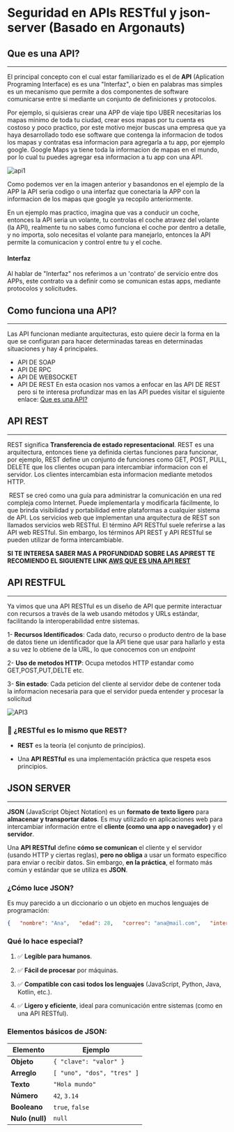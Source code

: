 # Seguridad en APIs RESTful y json-server (Basado en Argonauts)

## Que es una API?
___
El principal concepto con el cual estar familiarizado es el de __API__ (Aplication Programing Interface) es es una "Interfaz", o bien en palabras mas simples es un mecanismo que permite a dos componentes de software comunicarse entre si mediante un conjunto de definiciones y protocolos.

Por ejemplo, si quisieras crear una APP de viaje tipo UBER necesitarias los mapas minimo de toda tu ciudad, crear esos mapas por tu cuenta es costoso y poco practico, por este motivo mejor buscas una empresa que ya haya desarrollado todo ese software que contenga la informacion de todos los mapas y contratas esa informacion para agregarla a tu app, por ejemplo google. Google Maps ya tiene toda la informacion de mapas en el mundo, por lo cual tu puedes agregar esa informacion a tu app con una API. 

![api1](https://imgs.search.brave.com/YOBPmur0n1lMptfzNWSe_R-SEelRHqhaEk5iSYy39ZI/rs:fit:860:0:0:0/g:ce/aHR0cHM6Ly9vdXR2/aW8uY29tL3N0YXRp/Yy9iNjQ5ZWVmZDY4/N2IxZTE3NWY2Y2Iy/MjI5ODkyOTkwMi8x/YjRhNi9jbDJ0MGxj/NGwwMDB3N2I3dDB5/bGkzNTZqLmpwZw)

Como podemos ver en la imagen anterior y basandonos en el ejemplo de la APP la API seria codigo o una interfaz que conectaria la APP con la informacion de los mapas que google ya recopilo anteriormente.

En un ejemplo mas practico, imagina que vas a conducir un coche, entonces la API seria un volante, tu controlas el coche atravez del volante (la API), realmente tu no sabes como funciona el coche por dentro a detalle, y no importa, solo necesitas el volante para manejarlo, entonces la API permite la comunicacion y control entre tu y el coche.

#### Interfaz 
Al hablar de "Interfaz" nos referimos a un 'contrato' de servicio entre dos APPs, este contrato va a definir como se comunican estas apps, mediante protocolos y solicitudes.

## Como funciona una API? 
___
Las API funcionan mediante arquitecturas, esto quiere decir la forma en la que se configuran para hacer determinadas tareas en determinadas situaciones y hay 4 principales.

* API DE SOAP
* API DE RPC
* API DE WEBSOCKET
* API DE REST
En esta ocasion nos vamos a enfocar en las API DE REST pero si te interesa profundizar mas en las API puedes visitar el siguiente enlace: [Que es una API?](https://aws.amazon.com/es/what-is/api/)

## API REST
___
REST significa __Transferencia de estado representacional__. REST es una arquitectura, entonces tiene ya definida ciertas funciones para funcionar, por ejemplo, REST define un conjunto de funciones como GET, POST, PULL, DELETE que los clientes ocupan para intercambiar informacion con el servidor. Los clientes intercambian esta informacion mediante metodos HTTP.

 REST se creó como una guía para administrar la comunicación en una red compleja como Internet. Puede implementarla y modificarla fácilmente, lo que brinda visibilidad y portabilidad entre plataformas a cualquier sistema de API.
Los servicios web que implementan una arquitectura de REST son llamados servicios web RESTful. El término API RESTful suele referirse a las API web RESTful. Sin embargo, los términos API REST y API RESTful se pueden utilizar de forma intercambiable.

**SI TE INTERESA SABER MAS A PROFUNDIDAD SOBRE LAS APIREST TE RECOMIENDO EL SIGUIENTE LINK [AWS QUE ES UNA API REST](https://aws.amazon.com/es/what-is/restful-api/)**

## API RESTFUL 
___
Ya vimos que una API RESTful es un diseño de API que permite interactuar con recursos a través de la web usando métodos y URLs estándar, facilitando la interoperabilidad entre sistemas.

1- **Recursos Identificados**: Cada dato, recurso o producto dentro de la base de datos tiene un identificador que la API tiene que usar para hallarlo y esta a su vez lo obtiene de la URL, lo que conocemos con un _endpoint_ 

2- **Uso de metodos HTTP**: Ocupa metodos HTTP estandar como GET,POST,PUT,DELTE etc.

3- **Sin estado**: Cada peticion del cliente al servidor debe de contener toda la informacion necesaria para que el servidor pueda entender y procesar la solicitud 

![API3](https://imgs.search.brave.com/UPMQt4h6yS8TNiAVD4Aj9aippY8kA5sTZ2oJy0cOY10/rs:fit:860:0:0:0/g:ce/aHR0cHM6Ly91cGxv/YWRzLnNpdGVwb2lu/dC5jb20vd3AtY29u/dGVudC91cGxvYWRz/LzIwMjIvMDgvMTY2/MTc0OTEyNVJFU1Qt/QVBJLVJlcXVlc3Qu/cG5n)

### 📌 ¿RESTful es lo mismo que REST?

- **REST** es la teoría (el conjunto de principios).
    
- Una **API RESTful** es una implementación práctica que respeta esos principios.


## JSON SERVER
___
**JSON** (JavaScript Object Notation) es un **formato de texto ligero** para **almacenar y transportar datos**. Es muy utilizado en aplicaciones web para intercambiar información entre el **cliente (como una app o navegador)** y el **servidor**.

Una **API RESTful** define **cómo se comunican** el cliente y el servidor (usando HTTP y ciertas reglas), **pero no obliga** a usar un formato específico para enviar o recibir datos. Sin embargo, **en la práctica**, el formato más común y estándar que se utiliza es **JSON**.

###  ¿Cómo luce JSON?

Es muy parecido a un diccionario o un objeto en muchos lenguajes de programación:

```json
{   "nombre": "Ana",   "edad": 28,   "correo": "ana@mail.com",   "intereses": ["lectura", "viajes", "programación"],   "activo": true }
```

### Qué lo hace especial?

1. ✅ **Legible para humanos**.
    
2. ✅ **Fácil de procesar** por máquinas.
    
3. ✅ **Compatible con casi todos los lenguajes** (JavaScript, Python, Java, Kotlin, etc.).
    
4. ✅ **Ligero y eficiente**, ideal para comunicación entre sistemas (como en una API RESTful).

### Elementos básicos de JSON:

|Elemento|Ejemplo|
|---|---|
|**Objeto**|`{ "clave": "valor" }`|
|**Arreglo**|`[ "uno", "dos", "tres" ]`|
|**Texto**|`"Hola mundo"`|
|**Número**|`42`, `3.14`|
|**Booleano**|`true`, `false`|
|**Nulo (null)**|`null`|
